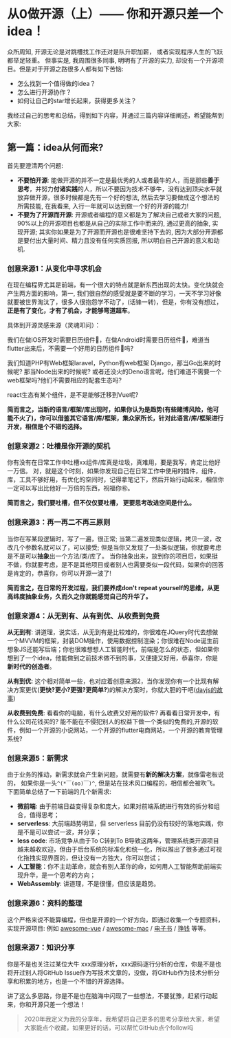 # 从0做开源（上）—— 你和开源只差一个idea！

众所周知, 开源无论是对跳槽找工作还对是队升职加薪， 或者实现程序人生的飞跃都举足轻重。 但事实是, 我周围很多同事, 明明有了开源的实力, 却没有一个开源项目。但是对于开源之路很多人都有如下苦恼:

- 怎么找到一个值得做的idea？
- 怎么进行开源协作？
- 如何让自己的star增长起来，获得更多关注？

我经过自己的思考和总结，得到如下内容，并通过三篇内容详细阐述，希望能帮到大家:

## 第一篇：idea从何而来?

首先要澄清两个问题:
  - **不要怕开源**: 能做开源的并不一定是最优秀的人或者最牛的人，而是那些**善于思考**，并努力**付诸实践**的人，所以不要因为技术不够牛，没有达到顶尖水平就放弃做开源，很多时候都是先有一个好的想法, 然后去学习要做成这个想法的所需技能, 在我看来, 入行一年就可以达到做一个好的开源的能力!
  - **不要为了开源而开源**: 开源或者编程的意义都是为了解决自己或者大家的问题, 90%以上的开源项目也都是从自己的实际工作中而来的, 通过更高的抽象, 实现开源; 其实你如果是为了开源而开源也是很难坚持下去的, 因为大部分开源都是要付出大量时间、精力且没有任何实质回报, 所以明白自己开源的意义和动机.

### 创意来源1：从变化中寻求机会

在现在编程界尤其是前端，有一个很大的特点就是新东西出现的太快。变化快就会产生两方面的影响，第一, 我们很自然的感受就是要不断的学习，一天不学习好像就要被世界淘汰了，很多人很抱怨学不动了，(话锋一转)，但是，你有没有想过，**正是有了变化，才有了机会，才能够弯道超车**。

具体到开源灵感来源（灵魂叩问）：

我们在做iOS开发时需要日历组件📅，在做Android时需要日历组件📅，难道当flutter出来后，不需要一个好用的日历组件📆吗?


我们知道PHP有Web框架laravel，Python有web框架 Django，那当Go出来的时候呢? 那当Node出来的时候呢? 或者还没火的Deno语言呢，他们难道不需要一个web框架吗?他们不需要相应的配套生态吗?


react生态有某个组件，是不是能够迁移到Vue呢?


**简而言之，当新的语言/框架/库出现时，如果你认为是趋势(有些赌博风险，他可能不火了)，你可以借鉴其它语言/库/框架，集众家所长，针对此语言/库/框架进行开发，相信是个不错的选择。**


### 创意来源2：吐槽是你开源的契机

你有没有在日常工作中吐槽xx组件/库真是垃圾，真难用，要是我写，肯定比他好一万倍。 对，就是这个时刻，如果你发现自己在日常工作中使用的插件，组件，库，工具不够好用，有优化的空间时，记得拿笔记下，然后开始行动起来，相信你一定可以写出比他好一万倍的东西，祝福你㊗️。


**简而言之，我们要吐槽，但不仅仅要吐槽， 更要思考改进空间是什么。**


### 创意来源3：再一再二不再三原则

当你在写某段逻辑时，写了一遍，很正常;  当第二遍发现类似逻辑，拷贝一波，改改几个参数名就可以了，可以接受;  但是当你又发现了一处类似逻辑，你就要考虑是不是可以**抽象**出一个方法/类/库了。 当你抽象出来，放到你的项目后，如果挺不做，你就要考虑，是不是其他项目或者别人也需要类似一段代码，如果你的回答是肯定的，恭喜你，你可以开源一波了!


**简而言之，在日常的开发过程，我们要养成don't repeat yourself的思维，从更高纬度抽象业务，久而久之你就能感觉自己的升华了。**


### 创意来源4：从无到有、从有到优、从收费到免费

**从无到有**: 讲道理，说实话，从无到有是比较难的，你很难在JQuery时代去想做一个MVVM的框架，封装DOM操作，使用数据控制渲染；你很难在Node诞生前想象JS还能写后端；你也很难想想人工智能时代，前端是怎么的状态，但如果你想到了一个idea，他能做到之前技术做不到的事，又便捷又好用，恭喜你，你是**新时代的创造者**。



**从有到优**: 这个相对简单一些，也对应着创意来源2，当你发现你有一个比现有解决方案更优(**更快?更小?更强?更简单?**)的解决方案时，你就大胆的干吧([dayjs的故事](https://juejin。im/post/5c25a477f265da613b6fd70e))



**从收费到免费**: 看看你的电脑，有什么收费又好用的软件? 再看看日常开发中，有什么公司花钱买的? 能不能在不侵犯别人的权益下做一个类似的免费的,开源的软件，例如一个开源的小说网站，一个开源的flutter电商网站，一个开源的教育管理系统?



### 创意来源5：新需求

由于业务的推动，新需求就会产生新问题，就需要有**新的解决方案**，就像雷老板说的， 如果你是一头`^(*￣(oo)￣)^`, 但是站在技术风口编程的，相信都会被吹飞。 下面简单总结了一下前端的几个新需求:


- **微前端:** 由于前端日益变得复杂和庞大，如果对前端系统进行有效的拆分和组合，值得思考；
- **serverless**: 大前端趋势明显，但 serverless 目前仍没有较好的落地实践，你是不是可以尝试一波，并分享；
- **less code**: 市场竞争从由于To C转到To B导致这两年，管理系统类开源项目越来越收欢迎，但由于后台系统的标准化和统一化，所以推出了很多通过可视化拖拽实现界面的，但让没有一方独大，你可以尝试；
- **人工智能**：你不主动革命，就会有别人革你的命，如何用人工智能帮助前端实现升华，是一个思考的方向；
- **WebAssembly**: 讲道理，不是很懂，但应该是趋势。



### 创意来源6：资料的整理

这个严格来说不能算编程，但也是开源的一个好方向，即通过收集一个专题资料，实现开源项目: 例如 [awesome-vue](https://github。com/vuejs/awesome-vue) / [awesome-mac](https://github。com/jaywcjlove/awesome-mac)  / [电子书](https://github。com/justjavac/free-programming-books-zh_CN)  / [挣钱](https://github。com/easychen/howto-make-more-money)  等等。


### 创意来源7：知识分享

你是不是也关注过某位大牛 xxx原理分析，xxx源码逐行分析的仓库，你是不是也将开过别人将GitHub Issue作为写技术文章的，没做，将GitHub作为技术分析分享和积累的地方，也是一个不错的开源选择。


讲了这么多思路，你是不是也在脑海中闪现了一些想法，不要犹豫，赶紧行动起来，你和开源只差一个想法！

> 2020年我定义为我的分享年，我希望将自己更多的思考分享给大家，希望大家能点个收藏，如果更好的话，可以帮忙GitHub点个follow吗
